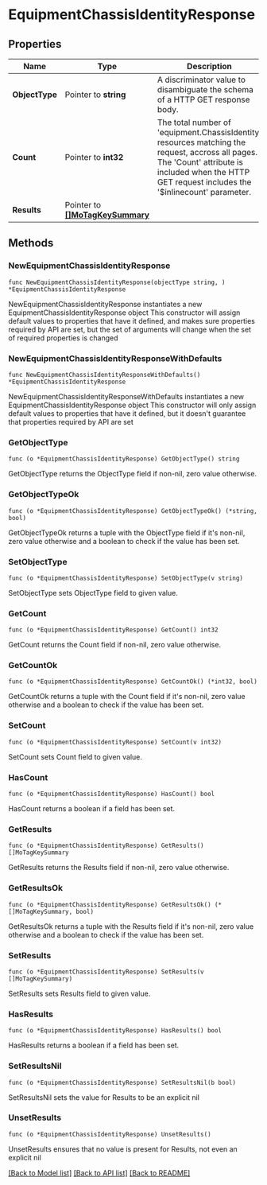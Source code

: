 # EquipmentChassisIdentityResponse

## Properties

Name | Type | Description | Notes
------------ | ------------- | ------------- | -------------
**ObjectType** | Pointer to **string** | A discriminator value to disambiguate the schema of a HTTP GET response body. | 
**Count** | Pointer to **int32** | The total number of &#39;equipment.ChassisIdentity&#39; resources matching the request, accross all pages. The &#39;Count&#39; attribute is included when the HTTP GET request includes the &#39;$inlinecount&#39; parameter. | [optional] 
**Results** | Pointer to [**[]MoTagKeySummary**](mo.TagKeySummary.md) |  | [optional] 

## Methods

### NewEquipmentChassisIdentityResponse

`func NewEquipmentChassisIdentityResponse(objectType string, ) *EquipmentChassisIdentityResponse`

NewEquipmentChassisIdentityResponse instantiates a new EquipmentChassisIdentityResponse object
This constructor will assign default values to properties that have it defined,
and makes sure properties required by API are set, but the set of arguments
will change when the set of required properties is changed

### NewEquipmentChassisIdentityResponseWithDefaults

`func NewEquipmentChassisIdentityResponseWithDefaults() *EquipmentChassisIdentityResponse`

NewEquipmentChassisIdentityResponseWithDefaults instantiates a new EquipmentChassisIdentityResponse object
This constructor will only assign default values to properties that have it defined,
but it doesn't guarantee that properties required by API are set

### GetObjectType

`func (o *EquipmentChassisIdentityResponse) GetObjectType() string`

GetObjectType returns the ObjectType field if non-nil, zero value otherwise.

### GetObjectTypeOk

`func (o *EquipmentChassisIdentityResponse) GetObjectTypeOk() (*string, bool)`

GetObjectTypeOk returns a tuple with the ObjectType field if it's non-nil, zero value otherwise
and a boolean to check if the value has been set.

### SetObjectType

`func (o *EquipmentChassisIdentityResponse) SetObjectType(v string)`

SetObjectType sets ObjectType field to given value.


### GetCount

`func (o *EquipmentChassisIdentityResponse) GetCount() int32`

GetCount returns the Count field if non-nil, zero value otherwise.

### GetCountOk

`func (o *EquipmentChassisIdentityResponse) GetCountOk() (*int32, bool)`

GetCountOk returns a tuple with the Count field if it's non-nil, zero value otherwise
and a boolean to check if the value has been set.

### SetCount

`func (o *EquipmentChassisIdentityResponse) SetCount(v int32)`

SetCount sets Count field to given value.

### HasCount

`func (o *EquipmentChassisIdentityResponse) HasCount() bool`

HasCount returns a boolean if a field has been set.

### GetResults

`func (o *EquipmentChassisIdentityResponse) GetResults() []MoTagKeySummary`

GetResults returns the Results field if non-nil, zero value otherwise.

### GetResultsOk

`func (o *EquipmentChassisIdentityResponse) GetResultsOk() (*[]MoTagKeySummary, bool)`

GetResultsOk returns a tuple with the Results field if it's non-nil, zero value otherwise
and a boolean to check if the value has been set.

### SetResults

`func (o *EquipmentChassisIdentityResponse) SetResults(v []MoTagKeySummary)`

SetResults sets Results field to given value.

### HasResults

`func (o *EquipmentChassisIdentityResponse) HasResults() bool`

HasResults returns a boolean if a field has been set.

### SetResultsNil

`func (o *EquipmentChassisIdentityResponse) SetResultsNil(b bool)`

 SetResultsNil sets the value for Results to be an explicit nil

### UnsetResults
`func (o *EquipmentChassisIdentityResponse) UnsetResults()`

UnsetResults ensures that no value is present for Results, not even an explicit nil

[[Back to Model list]](../README.md#documentation-for-models) [[Back to API list]](../README.md#documentation-for-api-endpoints) [[Back to README]](../README.md)


